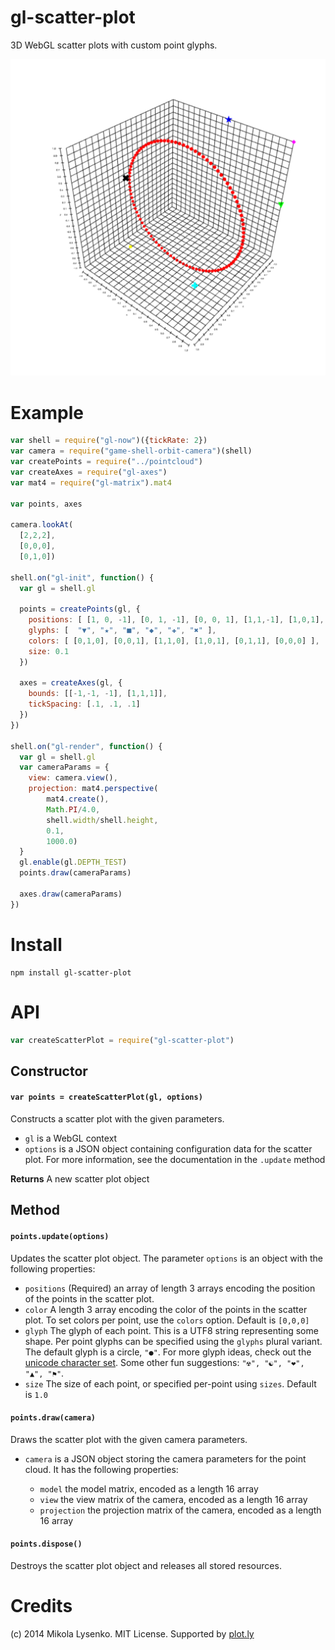 gl-scatter-plot
===============
3D WebGL scatter plots with custom point glyphs.

<img src="scatterplot.png">

# Example

```javascript
var shell = require("gl-now")({tickRate: 2})
var camera = require("game-shell-orbit-camera")(shell)
var createPoints = require("../pointcloud")
var createAxes = require("gl-axes")
var mat4 = require("gl-matrix").mat4
 
var points, axes

camera.lookAt(
  [2,2,2],
  [0,0,0],
  [0,1,0])
 
shell.on("gl-init", function() {
  var gl = shell.gl

  points = createPoints(gl, {
    positions: [ [1, 0, -1], [0, 1, -1], [0, 0, 1], [1,1,-1], [1,0,1], [0,1,1] ],
    glyphs: [  "▼", "★", "■", "◆", "✚", "✖" ],
    colors: [ [0,1,0], [0,0,1], [1,1,0], [1,0,1], [0,1,1], [0,0,0] ],
    size: 0.1
  })

  axes = createAxes(gl, {
    bounds: [[-1,-1, -1], [1,1,1]],
    tickSpacing: [.1, .1, .1]
  })
})
 
shell.on("gl-render", function() {
  var gl = shell.gl
  var cameraParams = {
    view: camera.view(),
    projection: mat4.perspective(
        mat4.create(),
        Math.PI/4.0,
        shell.width/shell.height,
        0.1,
        1000.0)
  }
  gl.enable(gl.DEPTH_TEST)
  points.draw(cameraParams)
  
  axes.draw(cameraParams)
})
```

# Install

```
npm install gl-scatter-plot
```

# API

```javascript
var createScatterPlot = require("gl-scatter-plot")
```

## Constructor

#### `var points = createScatterPlot(gl, options)`
Constructs a scatter plot with the given parameters.  

* `gl` is a WebGL context
* `options` is a JSON object containing configuration data for the scatter plot.  For more information, see the documentation in the `.update` method

**Returns** A new scatter plot object

## Method

#### `points.update(options)`
Updates the scatter plot object.  The parameter `options` is an object with the following properties:

* `positions` (Required) an array of length 3 arrays encoding the position of the points in the scatter plot.
* `color` A length 3 array encoding the color of the points in the scatter plot.  To set colors per point, use the `colors` option.  Default is `[0,0,0]`
* `glyph` The glyph of each point.  This is a UTF8 string representing some shape.  Per point glyphs can be specified using the `glyphs` plural variant.  The default glyph is a circle, `"●"`.  For more glyph ideas, check out the [unicode character set](http://unicode-table.com/en/).  Some other fun suggestions: `"☢", "☯", "❤", "▲", "⚑"`. 
* `size` The size of each point, or specified per-point using `sizes`.  Default is `1.0`

#### `points.draw(camera)`
Draws the scatter plot with the given camera parameters.

* `camera` is a JSON object storing the camera parameters for the point cloud.  It has the following properties:

    + `model` the model matrix, encoded as a length 16 array
    + `view` the view matrix of the camera, encoded as a length 16 array
    + `projection` the projection matrix of the camera, encoded as a length 16 array

#### `points.dispose()`
Destroys the scatter plot object and releases all stored resources.

# Credits
(c) 2014 Mikola Lysenko. MIT License.  Supported by [plot.ly](https://plot.ly/)